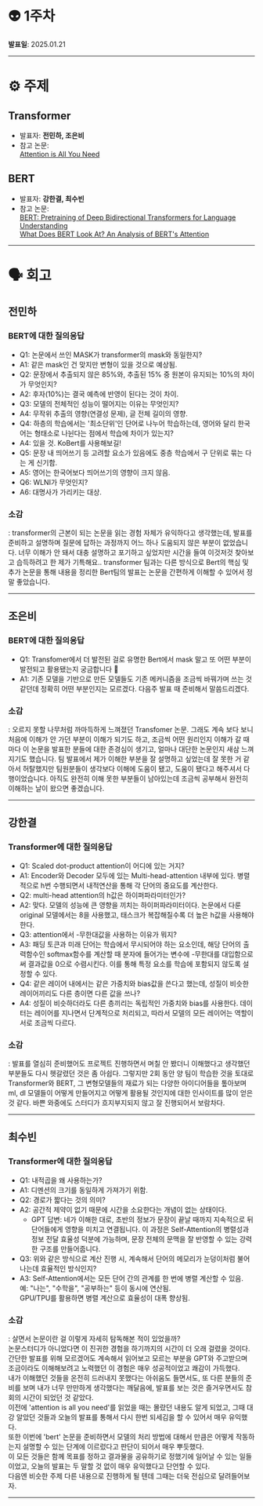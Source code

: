 # 👽 1주차

**발표일**: 2025.01.21

---

# ⚙️ 주제
## Transformer 
- 발표자: **전민하, 조은비**  
- 참고 논문:  
[Attention is All You Need](https://arxiv.org/pdf/1706.03762)

## BERT 
- 발표자: **강한결, 최수빈**  
- 참고 논문:  
  [BERT: Pretraining of Deep Bidirectional Transformers for Language Understanding](https://arxiv.org/pdf/1810.04805)  
  [What Does BERT Look At? An Analysis of BERT's Attention](https://arxiv.org/pdf/1906.04341)

---

# 🗣️ 회고
## 전민하
### BERT에 대한 질의응답
   - Q1: 논문에서 쓰인 MASK가 transformer의 mask와 동일한지?     
   - A1: 같은 mask인 건 맞지만 변형이 있을 것으로 예상됨.
   - Q2: 문장에서 추출되지 않은 85%와, 추출된 15% 중 원본이 유지되는 10%의 차이가 무엇인지?
   - A2: 후자(10%)는 결국 예측에 반영이 된다는 것이 차이.
   - Q3: 모델의 전체적인 성능이 떨어지는 이유는 무엇인지?
   - A4: 무작위 추출의 영향(연결성 문제), 글 전체 길이의 영향.
   - Q4: 하층의 학습에서는 '최소단위'인 단어로 나누어 학습하는데, 영어와 달리 한국어는 형태소로 나뉜다는 점에서 학습에 차이가 있는지?
   - A4: 있을 것. KoBert를 사용해보길!
   - Q5: 문장 내 띄어쓰기 등 고려할 요소가 있음에도 중층 학습에서 구 단위로 묶는 다는 게 신기함.
   - A5: 영어는 한국어보다 띄어쓰기의 영향이 크지 않음.
   - Q6: WLNI가 무엇인지?
   - A6: 대명사가 가리키는 대상.
    
### 소감
   : transformer의 근본이 되는 논문을 읽는 경험 자체가 유익하다고 생각했는데, 발표를 준비하고 설명하며 질문에 답하는 과정까지 어느 하나 도움되지 않은 부분이 없었습니다. 너무 이해가 안 돼서 대충 설명하고 포기하고 싶었지만 시간을 들여 이것저것 찾아보고 습득하려고 한 제가 기특해요.. transformer 팀과는 다른 방식으로 Bert의 핵심 및 추가 논문을 통해 내용을 정리한 Bert팀의 발표는 논문을 간편하게 이해할 수 있어서 정말 좋았습니다. 

----

## 조은비
### BERT에 대한 질의응답
   - Q1: Transfomer에서 더 발전된 걸로 유명한 Bert에서 mask 말고 또 어떤 부분이 발전되고 활용됐는지 궁금합니다 🙂  
   - A1: 기존 모델을 기반으로 만든 모델들도 기존 메커니즘을 조금씩 바꿔가며 쓰는 것 같던데 정확히 어떤 부분인지는 모르겠다. 다음주 발표 때 준비해서 말씀드리겠다.  

### 소감
  : 오르지 못할 나무처럼 까마득하게 느껴졌던 Transfomer 논문.
그래도 계속 보다 보니 처음에 이해가 안 가던 부분이 이해가 되기도 하고, 조금씩 어떤 원리인지 이해가 갈 때마다 이 논문을 발표한 분들에 대한 존경심이 생기고, 얼마나 대단한 논문인지 새삼 느껴지기도 했습니다.
팀 발표에서 제가 이해한 부분을 잘 설명하고 싶었는데 잘 못한 거 같아서 허탈했지만 팀원분들이 생각보다 이해에 도움이 됐고, 도움이 됐다고 해주셔서 다행이었습니다.
아직도 완전히 이해 못한 부분들이 남아있는데 조금씩 공부해서 완전히 이해하는 날이 왔으면 좋겠습니다.  
  
---

## 강한결
### Transformer에 대한 질의응답
   - Q1: Scaled dot-product attention이 어디에 있는 거지?
   - A1: Encoder와 Decoder 모두에 있는 Multi-head-attention 내부에 있다. 병렬적으로 h번 수행되면서 내적연산을 통해 각 단어의 중요도를 계산한다.
   - Q2: multi-head attention의 h값은 하이퍼파라미터인가?
   - A2: 맞다. 모델의 성능에 큰 영향을 끼치는 하이퍼파라미터이다. 논문에서 다룬 original 모델에서는 8을 사용했고, 태스크가 복잡해질수록 더 높은 h값을 사용해야 한다.
   - Q3: attention에서 -무한대값을 사용하는 이유가 뭐지?
   - A3: 패딩 토큰과 미래 단어는 학습에서 무시되어야 하는 요소인데, 해당 단어의 출력함수인 softmax함수를 계산할 때 분자에 들어가는 변수에 -무한대를 대입함으로써 결과값을 0으로 수렴시킨다. 이를 통해 특정 요소를 학습에 포함되지 않도록 설정할 수 있다.
   - Q4: 같은 레이어 내에서는 같은 가중치와 bias값을 쓴다고 했는데, 성질이 비슷한 레이어끼리도 다른 층이면 다른 값을 쓰나?
   - A4: 성질이 비슷하더라도 다른 층끼리는 독립적인 가중치와 bias를 사용한다. 데이터는 레이어를 지나면서 단계적으로 처리되고, 따라서 모델의 모든 레이어는 역할이 서로 조금씩 다르다.
     
### 소감  
   : 발표를 열심히 준비했어도 프로젝트 진행하면서 며칠 안 봤더니 이해했다고 생각했던 부분들도 다시 헷갈렸던 것은 좀 아쉽다. 그렇지만 2회 동안 양 팀이 학습한 것을 토대로 Transformer와 BERT, 그 변형모델들의 재료가 되는 다양한 아이디어들을 톺아보며 ml, dl 모델들이 어떻게 만들어지고 어떻게 활용될 것인지에 대한 인사이트를 많이 얻은 것 같다. 바쁜 와중에도 스터디가 흐지부지되지 않고 잘 진행되어서 보람차다.
   
---

## 최수빈
### Transformer에 대한 질의응답
   - Q1: 내적곱을 왜 사용하는가?  
   - A1: 디멘션의 크기를 동일하게 가져가기 위함.
   - Q2: 경로가 짧다는 것의 의미?  
   - A2: 공간적 제약이 없기 때문에 시간을 소요한다는 개념이 없는 상태이다.
       - GPT 답변: 네가 이해한 대로, 초반의 정보가 문장이 끝날 때까지 지속적으로 뒤 단어들에게 영향을 미치고 연결됩니다. 이 과정은 Self-Attention의 병렬성과 정보 전달 효율성 덕분에 가능하며, 문장 전체의 문맥을 잘 반영할 수 있는 강력한 구조를 만들어줍니다.
   - Q3: 위와 같은 방식으로 계산 진행 시, 계속해서 단어의 메모리가 눈덩이처럼 불어나는데 효율적인 방식인지?
   - A3:    Self-Attention에서는 모든 단어 간의 관계를 한 번에 병렬 계산할 수 있음.  
   예: "나는", "수학을", "공부하는" 등이 동시에 연산됨.  
   GPU/TPU를 활용하면 병렬 계산으로 효율성이 대폭 향상됨.
  
### 소감
   : 살면서 논문이란 걸 이렇게 자세히 탐독해본 적이 있었을까?  
논문스터디가 아니었다면 이 진귀한 경험을 하기까지의 시간이 더 오래 걸렸을 것이다.  
간단한 발표를 위해 모르겠어도 계속해서 읽어보고 모르는 부분을 GPT와 주고받으며 조금이라도 이해해보려고 노력했던 이 경험은 매우 성공적이었고 쾌감이 가득했다.  
내가 이해했던 것들을 온전히 드러내지 못했다는 아쉬움도 들면서도, 또 다른 분들의 준비를 보며 내가 너무 만만하게 생각했다는 깨달음에, 발표를 보는 것은 즐거우면서도 참회의 시간이 되었던 것 같았다.  
이전에 'attention is all you need'를 읽었을 때는 몰랐던 내용도 알게 되었고, 그때 대강 알았던 것들과 오늘의 발표를 통해서 다시 한번 되세김을 할 수 있어서 매우 유익했다.  
또한 이번에 'bert' 논문을 준비하면서 모델의 처리 방법에 대해서 만큼은 어떻게 작동하는지 설명할 수 있는 단계에 이르렀다고 판단이 되어서 매우 뿌듯했다.  
이 모든 것들은 함께 목표를 정하고 결과물을 공유하기로 정했기에 일어날 수 있는 일들이었고, 오늘의 발표는 두 말할 것 없이 매우 유익했다고 단언할 수 있다.  
다음엔 비슷한 주제 다른 내용으로 진행하게 될 텐데 그때는 더욱 전심으로 달려들어보자.

---

